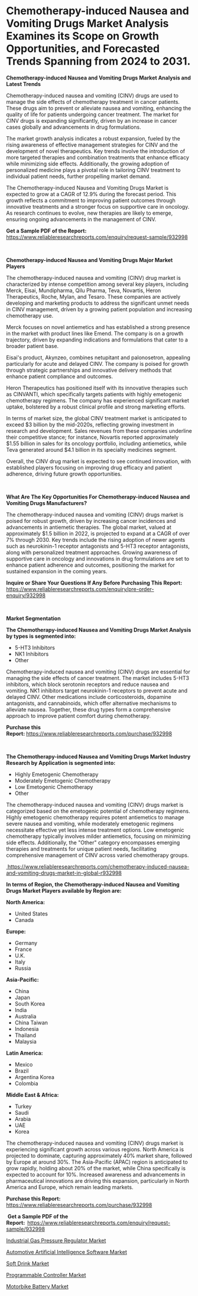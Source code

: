 <p><h1>Chemotherapy-induced Nausea and Vomiting Drugs Market Analysis Examines its Scope on Growth Opportunities, and Forecasted Trends Spanning from 2024 to 2031.</h1></p><p><strong>Chemotherapy-induced Nausea and Vomiting Drugs Market Analysis and Latest Trends</strong></p>
<p><p>Chemotherapy-induced nausea and vomiting (CINV) drugs are used to manage the side effects of chemotherapy treatment in cancer patients. These drugs aim to prevent or alleviate nausea and vomiting, enhancing the quality of life for patients undergoing cancer treatment. The market for CINV drugs is expanding significantly, driven by an increase in cancer cases globally and advancements in drug formulations. </p><p>The market growth analysis indicates a robust expansion, fueled by the rising awareness of effective management strategies for CINV and the development of novel therapeutics. Key trends involve the introduction of more targeted therapies and combination treatments that enhance efficacy while minimizing side effects. Additionally, the growing adoption of personalized medicine plays a pivotal role in tailoring CINV treatment to individual patient needs, further propelling market demand. </p><p>The Chemotherapy-induced Nausea and Vomiting Drugs Market is expected to grow at a CAGR of 12.9% during the forecast period. This growth reflects a commitment to improving patient outcomes through innovative treatments and a stronger focus on supportive care in oncology. As research continues to evolve, new therapies are likely to emerge, ensuring ongoing advancements in the management of CINV.</p></p>
<p><strong>Get a Sample PDF of the Report:&nbsp;</strong> <a href="https://www.reliableresearchreports.com/enquiry/request-sample/932998?utm_campaign=1738&utm_medium=2&utm_source=Github&utm_content=ia&utm_term=18102024&utm_id=chemotherapy-induced-nausea-and-vomiting-drugs">https://www.reliableresearchreports.com/enquiry/request-sample/932998</a></p>
<p>&nbsp;</p>
<p><strong>Chemotherapy-induced Nausea and Vomiting Drugs Major Market Players</strong></p>
<p><p>The chemotherapy-induced nausea and vomiting (CINV) drug market is characterized by intense competition among several key players, including Merck, Eisai, Mundipharma, Qilu Pharma, Teva, Novartis, Heron Therapeutics, Roche, Mylan, and Tesaro. These companies are actively developing and marketing products to address the significant unmet needs in CINV management, driven by a growing patient population and increasing chemotherapy use.</p><p>Merck focuses on novel antiemetics and has established a strong presence in the market with product lines like Emend. The company is on a growth trajectory, driven by expanding indications and formulations that cater to a broader patient base. </p><p>Eisai's product, Akynzeo, combines netupitant and palonosetron, appealing particularly for acute and delayed CINV. The company is poised for growth through strategic partnerships and innovative delivery methods that enhance patient compliance and outcomes.</p><p>Heron Therapeutics has positioned itself with its innovative therapies such as CINVANTI, which specifically targets patients with highly emetogenic chemotherapy regimens. The company has experienced significant market uptake, bolstered by a robust clinical profile and strong marketing efforts. </p><p>In terms of market size, the global CINV treatment market is anticipated to exceed $3 billion by the mid-2020s, reflecting growing investment in research and development. Sales revenues from these companies underline their competitive stance; for instance, Novartis reported approximately $1.55 billion in sales for its oncology portfolio, including antiemetics, while Teva generated around $4.1 billion in its specialty medicines segment.</p><p>Overall, the CINV drug market is expected to see continued innovation, with established players focusing on improving drug efficacy and patient adherence, driving future growth opportunities.</p></p>
<p>&nbsp;</p>
<p><strong>What Are The Key Opportunities For Chemotherapy-induced Nausea and Vomiting Drugs Manufacturers?</strong></p>
<p><p>The chemotherapy-induced nausea and vomiting (CINV) drugs market is poised for robust growth, driven by increasing cancer incidences and advancements in antiemetic therapies. The global market, valued at approximately $1.5 billion in 2022, is projected to expand at a CAGR of over 7% through 2030. Key trends include the rising adoption of newer agents such as neurokinin-1 receptor antagonists and 5-HT3 receptor antagonists, along with personalized treatment approaches. Growing awareness of supportive care in oncology and innovations in drug formulations are set to enhance patient adherence and outcomes, positioning the market for sustained expansion in the coming years.</p></p>
<p><strong>Inquire or Share Your Questions If Any Before Purchasing This Report:</strong> <a href="https://www.reliableresearchreports.com/enquiry/pre-order-enquiry/932998?utm_campaign=1738&utm_medium=2&utm_source=Github&utm_content=ia&utm_term=18102024&utm_id=chemotherapy-induced-nausea-and-vomiting-drugs">https://www.reliableresearchreports.com/enquiry/pre-order-enquiry/932998</a></p>
<p>&nbsp;</p>
<p><strong>Market Segmentation</strong></p>
<p><strong>The Chemotherapy-induced Nausea and Vomiting Drugs Market Analysis by types is segmented into:</strong></p>
<p><ul><li>5-HT3 Inhibitors</li><li>NK1 Inhibitors</li><li>Other</li></ul></p>
<p><p>Chemotherapy-induced nausea and vomiting (CINV) drugs are essential for managing the side effects of cancer treatment. The market includes 5-HT3 inhibitors, which block serotonin receptors and reduce nausea and vomiting. NK1 inhibitors target neurokinin-1 receptors to prevent acute and delayed CINV. Other medications include corticosteroids, dopamine antagonists, and cannabinoids, which offer alternative mechanisms to alleviate nausea. Together, these drug types form a comprehensive approach to improve patient comfort during chemotherapy.</p></p>
<p><strong>Purchase this Report:&nbsp;</strong><a href="https://www.reliableresearchreports.com/purchase/932998?utm_campaign=1738&utm_medium=2&utm_source=Github&utm_content=ia&utm_term=18102024&utm_id=chemotherapy-induced-nausea-and-vomiting-drugs">https://www.reliableresearchreports.com/purchase/932998</a></p>
<p>&nbsp;</p>
<p><strong>The Chemotherapy-induced Nausea and Vomiting Drugs Market Industry Research by Application is segmented into:</strong></p>
<p><ul><li>Highly Emetogenic Chemotherapy</li><li>Moderately Emetogenic Chemotherapy</li><li>Low Emetogenic Chemotherapy</li><li>Other</li></ul></p>
<p><p>The chemotherapy-induced nausea and vomiting (CINV) drugs market is categorized based on the emetogenic potential of chemotherapy regimens. Highly emetogenic chemotherapy requires potent antiemetics to manage severe nausea and vomiting, while moderately emetogenic regimens necessitate effective yet less intense treatment options. Low emetogenic chemotherapy typically involves milder antiemetics, focusing on minimizing side effects. Additionally, the "Other" category encompasses emerging therapies and treatments for unique patient needs, facilitating comprehensive management of CINV across varied chemotherapy groups.</p></p>
<p><a href="https://www.reliableresearchreports.com/chemotherapy-induced-nausea-and-vomiting-drugs-market-in-global-r932998?utm_campaign=1738&utm_medium=2&utm_source=Github&utm_content=ia&utm_term=18102024&utm_id=chemotherapy-induced-nausea-and-vomiting-drugs">&nbsp;https://www.reliableresearchreports.com/chemotherapy-induced-nausea-and-vomiting-drugs-market-in-global-r932998</a></p>
<p><strong>In terms of Region, the Chemotherapy-induced Nausea and Vomiting Drugs Market Players available by Region are:</strong></p>
<p>
    <p> <strong> North America: </strong>
        <ul>
            <li>United States</li>
            <li>Canada</li>
        </ul>
        </p> 
    <p> <strong> Europe: </strong>
        <ul>
            <li>Germany</li>
            <li>France</li>
            <li>U.K.</li>
            <li>Italy</li>
            <li>Russia</li>
        </ul>
        </p> 
    <p> <strong> Asia-Pacific: </strong>
        <ul>
            <li>China</li>
            <li>Japan</li>
            <li>South Korea</li>
            <li>India</li>
            <li>Australia</li>
            <li>China Taiwan</li>
            <li>Indonesia</li>
            <li>Thailand</li>
            <li>Malaysia</li>
        </ul>
        </p> 
    <p> <strong> Latin America: </strong>
        <ul>
            <li>Mexico</li>
            <li>Brazil</li>
            <li>Argentina Korea</li>
            <li>Colombia</li>
        </ul>
        </p> 
    <p> <strong> Middle East & Africa: </strong>
        <ul>
            <li>Turkey</li>
            <li>Saudi</li>
            <li>Arabia</li>
            <li>UAE</li>
            <li>Korea</li>
        </ul>
    </p>
    </p>
<p><p>The chemotherapy-induced nausea and vomiting (CINV) drugs market is experiencing significant growth across various regions. North America is projected to dominate, capturing approximately 40% market share, followed by Europe at around 30%. The Asia-Pacific (APAC) region is anticipated to grow rapidly, holding about 20% of the market, while China specifically is expected to account for 10%. Increased awareness and advancements in pharmaceutical innovations are driving this expansion, particularly in North America and Europe, which remain leading markets.</p></p>
<p><strong>Purchase this Report: </strong><a href="https://www.reliableresearchreports.com/purchase/932998?utm_campaign=1738&utm_medium=2&utm_source=Github&utm_content=ia&utm_term=18102024&utm_id=chemotherapy-induced-nausea-and-vomiting-drugs">https://www.reliableresearchreports.com/purchase/932998</a></p>
<p>&nbsp;<strong>Get a Sample PDF of the Report:&nbsp;&nbsp;</strong><a href="https://www.reliableresearchreports.com/enquiry/request-sample/932998?utm_campaign=1738&utm_medium=2&utm_source=Github&utm_content=ia&utm_term=18102024&utm_id=chemotherapy-induced-nausea-and-vomiting-drugs">https://www.reliableresearchreports.com/enquiry/request-sample/932998</a></p>
<p><strong></strong></p>
<p><p><a href="https://www.linkedin.com/pulse/industrial-gas-pressure-regulator-market-overview-global-s8kve?utm_campaign=1738&utm_medium=2&utm_source=Github&utm_content=ia&utm_term=18102024&utm_id=chemotherapy-induced-nausea-and-vomiting-drugs">Industrial Gas Pressure Regulator Market</a></p><p><a href="https://github.com/sakalstgliemsk/Market-Research-Report-List-1/blob/main/automotive-artificial-intelligence-software-market.md?utm_campaign=1738&utm_medium=2&utm_source=Github&utm_content=ia&utm_term=18102024&utm_id=chemotherapy-induced-nausea-and-vomiting-drugs">Automotive Artificial Intelligence Software Market</a></p><p><a href="https://www.linkedin.com/pulse/global-soft-drink-market-focus-application-end-use-industry-ad5me?utm_campaign=1738&utm_medium=2&utm_source=Github&utm_content=ia&utm_term=18102024&utm_id=chemotherapy-induced-nausea-and-vomiting-drugs">Soft Drink Market</a></p><p><a href="https://www.linkedin.com/pulse/global-perspectives-programmable-controller-market-trends-ti2ie?utm_campaign=1738&utm_medium=2&utm_source=Github&utm_content=ia&utm_term=18102024&utm_id=chemotherapy-induced-nausea-and-vomiting-drugs">Programmable Controller Market</a></p><p><a href="https://www.linkedin.com/pulse/global-motorbike-battery-market-sector2024-2031-metrics-strategic-bdd4f?utm_campaign=1738&utm_medium=2&utm_source=Github&utm_content=ia&utm_term=18102024&utm_id=chemotherapy-induced-nausea-and-vomiting-drugs">Motorbike Battery Market</a></p></p>